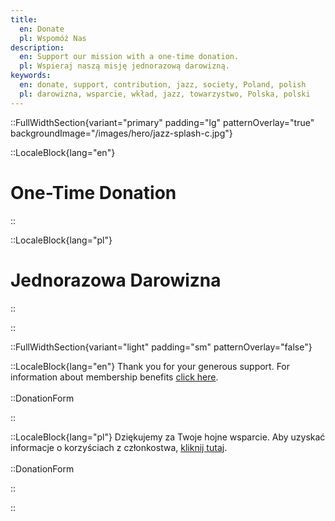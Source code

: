 ```yaml
---
title:
  en: Donate
  pl: Wspomóż Nas
description:
  en: Support our mission with a one-time donation.
  pl: Wspieraj naszą misję jednorazową darowizną.
keywords:
  en: donate, support, contribution, jazz, society, Poland, polish
  pl: darowizna, wsparcie, wkład, jazz, towarzystwo, Polska, polski
---
```


::FullWidthSection{variant="primary" padding="lg" patternOverlay="true" backgroundImage="/images/hero/jazz-splash-c.jpg"}

::LocaleBlock{lang="en"}

# One-Time Donation

::

::LocaleBlock{lang="pl"}

# Jednorazowa Darowizna

::

::

::FullWidthSection{variant="light" padding="sm" patternOverlay="false"}

::LocaleBlock{lang="en"}
Thank you for your generous support. For information about membership benefits [click here](/membership).
<br></br>
::DonationForm

::

::LocaleBlock{lang="pl"}
Dziękujemy za Twoje hojne wsparcie. Aby uzyskać informacje o korzyściach z członkostwa, [kliknij tutaj](/membership).
<br></br>
::DonationForm

::

::
